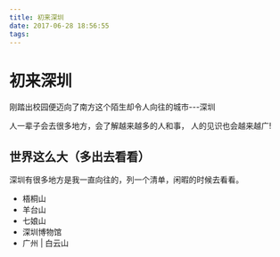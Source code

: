 ```yaml
---
title: 初来深圳
date: 2017-06-28 18:56:55
tags:
---
```

# 初来深圳

 刚踏出校园便迈向了南方这个陌生却令人向往的城市---深圳

人一辈子会去很多地方，会了解越来越多的人和事，
人的见识也会越来越广!
## 世界这么大（多出去看看）
深圳有很多地方是我一直向往的，列一个清单，闲暇的时候去看看。
- 梧桐山
- 羊台山
- 七娘山
- 深圳博物馆
- 广州 | 白云山
